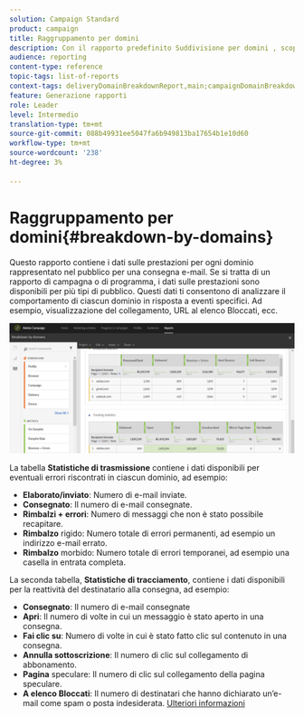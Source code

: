 ```yaml
---
solution: Campaign Standard
product: campaign
title: Raggruppamento per domini
description: Con il rapporto predefinito Suddivisione per domini , scopri i dati sulle prestazioni delle consegne a seconda del dominio di ciascun cliente.
audience: reporting
content-type: reference
topic-tags: list-of-reports
context-tags: deliveryDomainBreakdownReport,main;campaignDomainBreakdownReport,main;programDomainBreakdownReport,main
feature: Generazione rapporti
role: Leader
level: Intermedio
translation-type: tm+mt
source-git-commit: 088b49931ee5047fa6b949813ba17654b1e10d60
workflow-type: tm+mt
source-wordcount: '238'
ht-degree: 3%

---
```



# Raggruppamento per domini{#breakdown-by-domains}

Questo rapporto contiene i dati sulle prestazioni per ogni dominio rappresentato nel pubblico per una consegna e-mail. Se si tratta di un rapporto di campagna o di programma, i dati sulle prestazioni sono disponibili per più tipi di pubblico. Questi dati ti consentono di analizzare il comportamento di ciascun dominio in risposta a eventi specifici. Ad esempio, visualizzazione del collegamento, URL al elenco Bloccati, ecc.

![](assets/delivery_reports_6.png)

La tabella **Statistiche di trasmissione** contiene i dati disponibili per eventuali errori riscontrati in ciascun dominio, ad esempio:

* **Elaborato/inviato**: Numero di e-mail inviate.
* **Consegnato**: Il numero di e-mail consegnate.
* **Rimbalzi + errori**: Numero di messaggi che non è stato possibile recapitare.
* **Rimbalzo** rigido: Numero totale di errori permanenti, ad esempio un indirizzo e-mail errato.
* **Rimbalzo** morbido: Numero totale di errori temporanei, ad esempio una casella in entrata completa.

La seconda tabella, **Statistiche di tracciamento**, contiene i dati disponibili per la reattività del destinatario alla consegna, ad esempio:

* **Consegnato**: Il numero di e-mail consegnate
* **Apri**: Il numero di volte in cui un messaggio è stato aperto in una consegna.
* **Fai clic su**: Numero di volte in cui è stato fatto clic sul contenuto in una consegna.
* **Annulla sottoscrizione**: Il numero di clic sul collegamento di abbonamento.
* **Pagina** speculare: Il numero di clic sul collegamento della pagina speculare.
* **A elenco Bloccati**: Il numero di destinatari che hanno dichiarato un’e-mail come spam o posta indesiderata. [Ulteriori informazioni](../../audiences/using/about-opt-in-and-opt-out-in-campaign.md)

